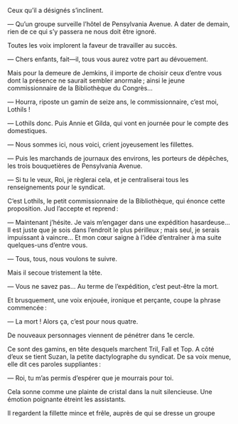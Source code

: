 Ceux qu’il a désignés s’inclinent.

— Qu’un groupe surveille l’hôtel de Pensylvania Avenue. A dater de demain, rien de ce qui s’y passera ne nous doit être ignoré.

Toutes les voix implorent la faveur de travailler au succès.

— Chers enfants, fait—il, tous vous aurez votre part au dévouement.

Mais pour la demeure de Jemkins, il importe de choisir ceux d’entre vous dont la présence ne saurait sembler anormale ; ainsi le jeune commissionnaire de la Bibliothèque du Congrès…

— Hourra, riposte un gamin de seize ans, le commissionnaire, c’est moi, Lothils !

— Lothils donc. Puis Annie et Gilda, qui vont en journée pour le compte des domestiques.

— Nous sommes ici, nous voici, crient joyeusement les fillettes.

— Puis les marchands de journaux des environs, les porteurs de dépêches, les trois bouquetières de Pensylvania Avenue.

— Si tu le veux, Roi, je règlerai cela, et je centraliserai tous les renseignements pour le syndicat.

C’est Lothils, le petit commissionnaire de la Bibliothèque, qui énonce cette proposition. Jud l’accepte et reprend :

— Maintenant j’hésite. Je vais m’engager dans une expédition hasardeuse… Il est juste que je sois dans l’endroit le plus périlleux ; mais seul, je serais impuissant à vaincre… Et mon cœur saigne à l’idée d’entraîner à ma suite quelques-uns d’entre vous.

— Tous, tous, nous voulons te suivre.

Mais il secoue tristement la tête.

— Vous ne savez pas… Au terme de l’expédition, c’est peut-être la mort.

Et brusquement, une voix enjouée, ironique et perçante, coupe la phrase commencée :

— La mort ! Alors ça, c’est pour nous quatre.

De nouveaux personnages viennent de pénétrer dans 1e cercle.

Ce sont des gamins, en tête desquels marchent Tril, Fall et Top. A côté d’eux se tient Suzan, la petite dactylographe du syndicat. De sa voix menue, elle dit ces paroles suppliantes :

— Roi, tu m’as permis d’espérer que je mourrais pour toi.

Cela sonne comme une plainte de cristal dans la nuit silencieuse. Une émotion poignante étreint les assistants.

Il regardent la fillette mince et frêle, auprès de qui se dresse un groupe
